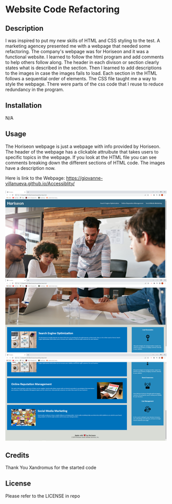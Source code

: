 # Website Code Refactoring

## Description

I was inspired to put my new skills of HTML and CSS styling to the test. A marketing agencey presented me with a webpage that needed some refactoring. The company's webpage was for Horiseon and it was a functional website. I learned to follow the html program and add comments to help others follow along. The header in each divison or section clearly states what is described in the section. Then I learned to add descriptions to the images in case the images fails to load. Each section in the HTML follows a sequential order of elements. The CSS file taught me a way to style the webpage. There were parts of the css code that I reuse to reduce redundancy in the program.

## Installation

N/A

## Usage

The Horiseon webpage is just a webpage with info provided by Horiseon. The header of the webpage has a clickable attruibute that takes users to specific topics in the webpage. If you look at the HTML file you can see comments breaking down the different sections of HTML code. The images have a description now. 

Here is link to the Webpage: https://giovanne-villanueva.github.io/Accessiblity/ 

![Part 1 image of Horiseon Webpage](./assets/images/part1.PNG)
![Part 2 image of Horiseon Webpage](./assets/images/part2.PNG)
![Part 3 image of Horiseon Webpage](./assets/images/part3.PNG)

## Credits

Thank You Xandromus for the started code

## License

Please refer to the LICENSE in repo
